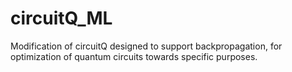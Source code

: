 # circuitQ_ML
Modification of circuitQ designed to support backpropagation, for optimization of quantum circuits towards specific purposes.

